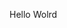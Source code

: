 Hello Wolrd






































































































































































































































































































































































































































































































































































































































































































































































































































































































































































































































































































































































































































































































































































































